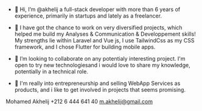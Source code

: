 - 👋 Hi, I’m @akhelij a full-stack developer with more than 6 years of experience, primarily in startups and lately as a freelancer.

- 🌱 I have got the chance to work on very diversified projects, which helped me build my Analyses & Communication & Developpement skills!
My strengths lie within Laravel and Vue js, I use TailwindCss as my CSS framework, and I chose Flutter for building mobile apps.

- 💞️ I’m looking to collaborate on any potentialy interesting project. I'm open to try new technologiesand i would love to share my knowledge, potentially in a technical role.

- 👀 I'm really into entrepreneurship and selling WebApp Services as products, and i like to get involved in projects that seems promising. 

Mohamed Akhelij
+212 6 444 641 40
m.akhelij@gmail.com

<!---
akhelij/akhelij is a ✨ special ✨ repository because its `README.md` (this file) appears on your GitHub profile.
You can click the Preview link to take a look at your changes.
--->
